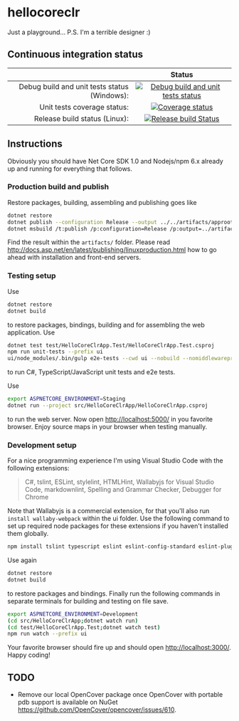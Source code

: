 # hellocoreclr

Just a playground...
P.S. I'm a terrible designer :)

## Continuous integration status

|  | Status |
| ---: | :---: |
| Debug build and unit tests status (Windows): | [![Debug build and unit tests status](https://ci.appveyor.com/api/projects/status/jpbt7swu8jaiuxa6/branch/master?svg=true)](https://ci.appveyor.com/project/jp7677/hellocoreclr/branch/master) |
| Unit tests coverage status: | [![Coverage status](https://codecov.io/gh/jp7677/hellocoreclr/branch/master/graph/badge.svg)](https://codecov.io/gh/jp7677/hellocoreclr) |
| Release build status (Linux): | [![Release build Status](https://travis-ci.org/jp7677/hellocoreclr.svg?branch=master)](https://travis-ci.org/jp7677/hellocoreclr) |

## Instructions

Obviously you should have Net Core SDK 1.0 and Nodejs/npm 6.x already up and running for everything that follows.

### Production build and publish

Restore packages, building, assembling and publishing goes like

```bash
dotnet restore
dotnet publish --configuration Release --output ../../artifacts/approot src/HelloCoreClrApp
dotnet msbuild /t:publish /p:configuration=Release /p:output=../artifacts/wwwroot ui
```

Find the result within the ```artifacts/``` folder. Please read <http://docs.asp.net/en/latest/publishing/linuxproduction.html> how to go ahead with installation and front-end servers.

### Testing setup

Use

```bash
dotnet restore
dotnet build
```

to restore packages, bindings, building and for assembling the web application. Use

```bash
dotnet test test/HelloCoreClrApp.Test/HelloCoreClrApp.Test.csproj
npm run unit-tests --prefix ui
ui/node_modules/.bin/gulp e2e-tests --cwd ui --nobuild --nomiddlewareproxy
```

to run C#, TypeScript/JavaScript unit tests and e2e tests.

Use

```bash
export ASPNETCORE_ENVIRONMENT=Staging
dotnet run --project src/HelloCoreClrApp/HelloCoreClrApp.csproj
```

to run the web server. Now open <http://localhost:5000/> in you favorite browser. Enjoy source maps in your browser when testing manually.

### Development setup

For a nice programming experience I'm using Visual Studio Code with the following extensions:
> C#, tslint, ESLint, stylelint, HTMLHint, Wallabyjs for Visual Studio Code, markdownlint, Spelling and Grammar Checker, Debugger for Chrome

Note that Wallabyjs is a commercial extension, for that you'll also run `install wallaby-webpack` within the ui folder.
Use the following command to set up required node packages for these extensions if you haven't installed them globally.

```bash
npm install tslint typescript eslint eslint-config-standard eslint-plugin-node eslint-plugin-import eslint-plugin-standard eslint-plugin-promise stylelint stylelint-config-standard htmlhint
```

Use again

```bash
dotnet restore
dotnet build
```

to restore packages and bindings. Finally run the following commands in separate terminals for building and testing on file save.

```bash
export ASPNETCORE_ENVIRONMENT=Development
(cd src/HelloCoreClrApp;dotnet watch run)
(cd test/HelloCoreClrApp.Test;dotnet watch test)
npm run watch --prefix ui
```

Your favorite browser should fire up and should open <http://localhost:3000/>. Happy coding!

## TODO

- Remove our local OpenCover package once OpenCover with portable pdb support is available on NuGet <https://github.com/OpenCover/opencover/issues/610>.
